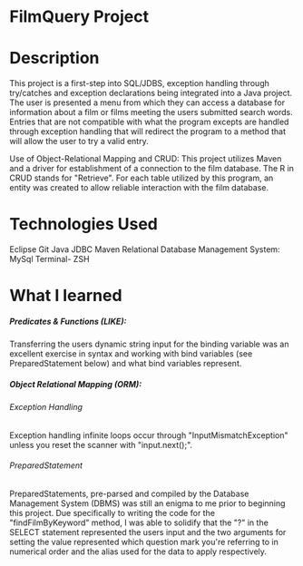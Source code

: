 # FilmQuery Project
 
# Description
  
  This project is a first-step into SQL/JDBS, exception handling through try/catches and exception declarations being integrated into a Java project. The user is presented a menu from which they can access a database for information about a film or films meeting the users submitted search words. Entries that are not compatible with what the program excepts are handled through exception handling that will redirect the program to a method that will allow the user to try a valid entry. 
  
  Use of Object-Relational Mapping and CRUD: This project utilizes Maven and a driver for establishment of a connection to the film database. The R in CRUD stands for "Retrieve". For each table utilized by this program, an entity was created to allow reliable interaction with the film database. 
  
# Technologies Used

Eclipse
Git
Java
JDBC
Maven
Relational Database Management System: MySql
Terminal- ZSH

# What I learned
 
##### Predicates & Functions (LIKE):
Transferring the users dynamic string input for the binding variable was an excellent exercise in syntax and working with bind variables (see PreparedStatement below) and what bind variables represent. 

##### Object Relational Mapping (ORM): 

###### Exception Handling
Exception handling infinite loops occur through "InputMismatchException" unless you reset the scanner with "input.next();".

###### PreparedStatement
PreparedStatements, pre-parsed and compiled by the Database Management System (DBMS) was still an enigma to me prior to beginning this project. Due specifically to writing the code for the "findFilmByKeyword" method, I was able to solidify that the "?" in the SELECT statement represented the users input and the two arguments for setting the value represented which question mark you're referring to in numerical order and the alias used for the data to apply respectively.  